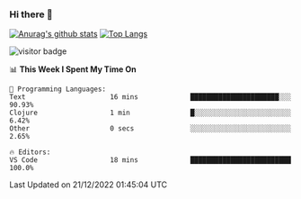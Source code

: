 ### Hi there 👋

<!--
**Akelio-zhang/akelio-zhang** is a ✨ _special_ ✨ repository because its `README.md` (this file) appears on your GitHub profile.

Here are some ideas to get you started:

- 🔭 I’m currently working on ...
- 🌱 I’m currently learning ...
- 👯 I’m looking to collaborate on ...
- 🤔 I’m looking for help with ...
- 💬 Ask me about ...
- 📫 How to reach me: ...
- 😄 Pronouns: ...
- ⚡ Fun fact: ...
-->

[![Anurag's github stats](https://github-readme-stats.vercel.app/api?username=akelio-zhang&line_height=24&hide=contribs&show_icons=true&count_private=true)](https://github.com/anuraghazra/github-readme-stats)
[![Top Langs](https://github-readme-stats.vercel.app/api/top-langs/?username=akelio-zhang&card_width=240&layout=compact&hide=html)](https://github.com/anuraghazra/github-readme-stats)


![visitor badge](https://komarev.com/ghpvc/?username=akelio-zhang&label=PROFILE+VIEWS&style=for-the-badge)
<!--START_SECTION:waka-->
📊 **This Week I Spent My Time On** 

```text
💬 Programming Languages: 
Text                     16 mins             ██████████████████████░░░   90.93% 
Clojure                  1 min               █░░░░░░░░░░░░░░░░░░░░░░░░   6.42% 
Other                    0 secs              ░░░░░░░░░░░░░░░░░░░░░░░░░   2.65%

🔥 Editors: 
VS Code                  18 mins             █████████████████████████   100.0%

```


 Last Updated on 21/12/2022 01:45:04 UTC
<!--END_SECTION:waka-->

